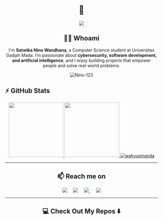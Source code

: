 <h1 align="center"> 👋 </h1> 
<p align="center"> <img src="https://github.com/user-attachments/assets/3c959508-a71a-4bd1-b50a-c6e1751d6158"> </p>

<h2 align="center"> 👨‍💻 Whoami</h2>
<p align="center">
  I'm <strong>Satwika Nino Wandhana</strong>, a Computer Science student at Universitas Gadjah Mada. 
  I’m passionate about <strong>cybersecurity, software development, and artificial intelligence</strong>, 
  and I enjoy building projects that empower people and solve real-world problems.
</p>
<p align="center"> <img src="https://komarev.com/ghpvc/?username=Nino-123&label=Profile%20views&color=0e75b6&style=flat" alt="Nino-123" /> </p>


## ⚡ GitHub Stats
<p align="center">
<a href="https://github.com/dimasmds">
  <img height="180em" src="https://github-readme-stats-eight-theta.vercel.app/api?username=Nino-123&show_icons=true&theme=algolia&include_all_commits=true&count_private=true"/>
  <img height="180em" src="https://github-readme-stats-eight-theta.vercel.app/api/top-langs/?username=Nino-123&layout=compact&langs_count=8&theme=algolia"/>
  <img align="center" src="https://github-readme-streak-stats.herokuapp.com/?user=Nino-123&" alt="wahyupinanda" />
</a>
</p>

<hr>

<h2  align="center">📫 Reach me on</h2>
<p align="center">
  <a target="_blank"href="https://www.linkedin.com/in/satwikaninowandhana/"><img src="https://img.shields.io/badge/linkedin-%230077B5.svg?&style=for-the-badge&logo=linkedin&logoColor=white" /></a>&nbsp;&nbsp;&nbsp;&nbsp;
  <a href="mailto:nino.wandhana@gmail.com?subject=Hello%20Ileri,%20From%20Github"><img src="https://img.shields.io/badge/gmail-%23D14836.svg?&style=for-the-badge&logo=gmail&logoColor=white" /></a>&nbsp;&nbsp;&nbsp;&nbsp;
  <a target="_blank" href="https://www.instagram.com/iamnino___/">
    <img src="https://img.shields.io/badge/instagram-%23E4405F.svg?&style=for-the-badge&logo=instagram&logoColor=white" />
  </a>&nbsp;&nbsp;&nbsp;&nbsp;
<a target="_blank" href="https://github.com/Nino-123">
    <img src="https://img.shields.io/badge/github-%23181717.svg?&style=for-the-badge&logo=github&logoColor=white" />
  </a> 
</p>

<hr>

<h2  align="center">💻 Check Out My Repos ⬇️ </h2>
